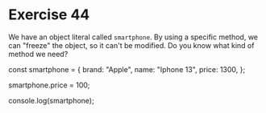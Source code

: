 # Exercise 44

We have an object literal called `smartphone`. By using a specific method, we can "freeze" the object, so it can't be modified. Do you know what kind of method we need?

const smartphone = {
brand: "Apple",
name: "Iphone 13",
price: 1300,
};

smartphone.price = 100;

console.log(smartphone);
